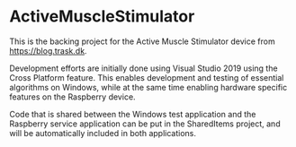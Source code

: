 # ActiveMuscleStimulator
This is the backing project for the Active Muscle Stimulator device from https://blog.trask.dk.

Development efforts are initially done using Visual Studio 2019 using the Cross Platform feature.
This enables development and testing of essential algorithms on Windows, while at the same time
enabling hardware specific features on the Raspberry device.

Code that is shared between the Windows test application and the Raspberry service application
can be put in the SharedItems project, and will be automatically included in both applications.
